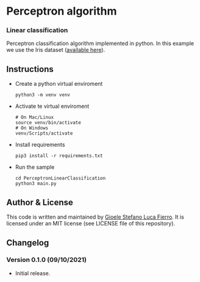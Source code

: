 # Perceptron algorithm #
### Linear classification ###

Perceptron classification algorithm implemented in python.
In this example we use the Iris dataset ([available here](https://archive.ics.uci.edu/ml/machine-learning-databases/iris/iris.data)).

## Instructions ##
- Create a python virtual enviroment
	```
	python3 -m venv venv
	```
- Activate te virtual enviroment
	```
	# On Mac/Linux
	source venv/bin/activate
	# On Windows
	venv/Scripts/activate
	```
- Install requirements
	```
	pip3 install -r requirements.txt
	```
- Run the sample
	```
	cd PerceptronLinearClassification
	python3 main.py
	```


## Author & License ##
This code is written and maintained by [Gioele Stefano Luca Fierro](https://gslf.it). It is licensed under an MIT license (see LICENSE file of this repository).


## Changelog ##
### Version 0.1.0 (09/10/2021) ###
- Initial release.
